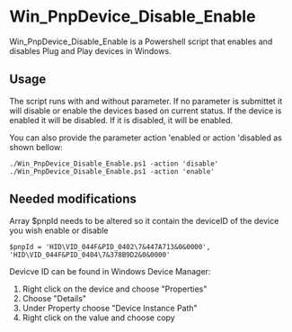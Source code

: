 # Win_PnpDevice_Disable_Enable
Win_PnpDevice_Disable_Enable is a Powershell script that enables and disables Plug and Play devices in Windows. 

## Usage
The script runs with and without parameter. If no parameter is submittet it will disable or enable the devices based on current status. If the device is enabled it will be disabled. If it is disabled, it will be enabled. 

You can also provide the parameter action 'enabled or action 'disabled as shown bellow: 
```
./Win_PnpDevice_Disable_Enable.ps1 -action 'disable' 
./Win_PnpDevice_Disable_Enable.ps1 -action 'enable'
```

## Needed modifications
Array $pnpId needs to be altered so it contain the deviceID of the device you wish enable or disable 
```
$pnpId = 'HID\VID_044F&PID_0402\7&447A713&0&0000', 'HID\VID_044F&PID_0404\7&378B9D2&0&0000'
```
Devicve ID can be found in Windows Device Manager:
1. Right click on the device and choose "Properties"
2. Choose "Details"
3. Under Property choose "Device Instance Path"
4. Right click on the value and choose copy
